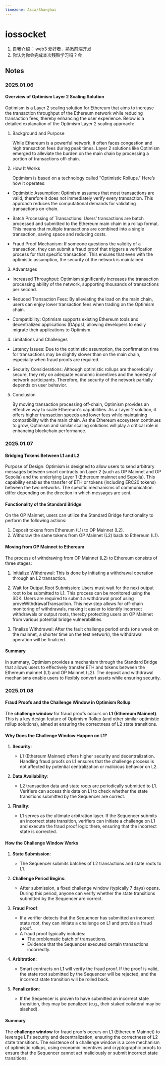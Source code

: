 ```yaml
---
timezone: Asia/Shanghai
---
```


# iossocket

1. 自我介绍： web3 爱好者，熟悉前端开发
2. 你认为你会完成本次残酷学习吗？会

## Notes

<!-- Content_START -->

### 2025.01.06

#### Overview of Optimism Layer 2 Scaling Solution

Optimism is a Layer 2 scaling solution for Ethereum that aims to increase the transaction throughput of the Ethereum network while reducing transaction fees, thereby enhancing the user experience. Below is a detailed explanation of the Optimism Layer 2 scaling approach:

1. Background and Purpose

   While Ethereum is a powerful network, it often faces congestion and high transaction fees during peak times. Layer 2 solutions like Optimism emerged to alleviate the burden on the main chain by processing a portion of transactions off-chain.

2. How It Works

   Optimism is based on a technology called "Optimistic Rollups." Here’s how it operates:

- Optimistic Assumption: Optimism assumes that most transactions are valid, therefore it does not immediately verify every transaction. This approach reduces the computational demands for validating transactions on-chain.

- Batch Processing of Transactions: Users’ transactions are batch processed and submitted to the Ethereum main chain in a rollup format. This means that multiple transactions are combined into a single transaction, saving space and reducing costs.

- Fraud Proof Mechanism: If someone questions the validity of a transaction, they can submit a fraud proof that triggers a verification process for that specific transaction. This ensures that even with the optimistic assumption, the security of the network is maintained.

3. Advantages

- Increased Throughput: Optimism significantly increases the transaction processing ability of the network, supporting thousands of transactions per second.

- Reduced Transaction Fees: By alleviating the load on the main chain, users can enjoy lower transaction fees when trading on the Optimism chain.

- Compatibility: Optimism supports existing Ethereum tools and decentralized applications (DApps), allowing developers to easily migrate their applications to Optimism.

4. Limitations and Challenges

- Latency Issues: Due to the optimistic assumption, the confirmation time for transactions may be slightly slower than on the main chain, especially when fraud proofs are required.

- Security Considerations: Although optimistic rollups are theoretically secure, they rely on adequate economic incentives and the honesty of network participants. Therefore, the security of the network partially depends on user behavior.

5. Conclusion

   By moving transaction processing off-chain, Optimism provides an effective way to scale Ethereum's capabilities. As a Layer 2 solution, it offers higher transaction speeds and lower fees while maintaining compatibility with the main chain. As the Ethereum ecosystem continues to grow, Optimism and similar scaling solutions will play a critical role in enhancing blockchain performance.

### 2025.01.07

#### Bridging Tokens Between L1 and L2

Purpose of Design: Optimism is designed to allow users to send arbitrary messages between smart contracts on Layer 2 (such as OP Mainnet and OP Sepolia) and the underlying Layer 1 (Ethereum mainnet and Sepolia). This capability enables the transfer of ETH or tokens (including ERC20 tokens) between the two networks. The specific mechanisms of communication differ depending on the direction in which messages are sent.

#### Functionality of the Standard Bridge

On the OP Mainnet, users can utilize the Standard Bridge functionality to perform the following actions:

1. Deposit tokens from Ethereum (L1) to OP Mainnet (L2).
2. Withdraw the same tokens from OP Mainnet (L2) back to Ethereum (L1).

#### Moving from OP Mainnet to Ethereum

The process of withdrawing from OP Mainnet (L2) to Ethereum consists of three stages:

1. Initialize Withdrawal: This is done by initiating a withdrawal operation through an L2 transaction.

2. Wait for Output Root Submission: Users must wait for the next output root to be submitted to L1. This process can be monitored using the SDK. Users are required to submit a withdrawal proof using proveWithdrawalTransaction. This new step allows for off-chain monitoring of withdrawals, making it easier to identify incorrect withdrawals or output roots, thereby protecting users on OP Mainnet from various potential bridge vulnerabilities.

3. Finalize Withdrawal: After the fault challenge period ends (one week on the mainnet, a shorter time on the test network), the withdrawal operation will be finalized.

#### Summary

In summary, Optimism provides a mechanism through the Standard Bridge that allows users to effectively transfer ETH and tokens between the Ethereum mainnet (L1) and OP Mainnet (L2). The deposit and withdrawal mechanisms enable users to flexibly convert assets while ensuring security.

### 2025.01.08

#### Fraud Proofs and the Challenge Window in Optimism Rollup

The **challenge window** for fraud proofs occurs on **L1 (Ethereum Mainnet)**. This is a key design feature of Optimism Rollup (and other similar optimistic rollup solutions), aimed at ensuring the correctness of L2 state transitions.

#### Why Does the Challenge Window Happen on L1?

1. **Security**:

   - L1 (Ethereum Mainnet) offers higher security and decentralization. Handling fraud proofs on L1 ensures that the challenge process is not affected by potential centralization or malicious behavior on L2.

2. **Data Availability**:

   - L2 transaction data and state roots are periodically submitted to L1. Verifiers can access this data on L1 to check whether the state transitions submitted by the Sequencer are correct.

3. **Finality**:
   - L1 serves as the ultimate arbitration layer. If the Sequencer submits an incorrect state transition, verifiers can initiate a challenge on L1 and execute the fraud proof logic there, ensuring that the incorrect state is corrected.

#### How the Challenge Window Works

1. **State Submission**:

   - The Sequencer submits batches of L2 transactions and state roots to L1.

2. **Challenge Period Begins**:

   - After submission, a fixed challenge window (typically 7 days) opens. During this period, anyone can verify whether the state transitions submitted by the Sequencer are correct.

3. **Fraud Proof**:

   - If a verifier detects that the Sequencer has submitted an incorrect state root, they can initiate a challenge on L1 and provide a fraud proof.
   - A fraud proof typically includes:
     - The problematic batch of transactions.
     - Evidence that the Sequencer executed certain transactions incorrectly.

4. **Arbitration**:

   - Smart contracts on L1 will verify the fraud proof. If the proof is valid, the state root submitted by the Sequencer will be rejected, and the incorrect state transition will be rolled back.

5. **Penalization**:
   - If the Sequencer is proven to have submitted an incorrect state transition, they may be penalized (e.g., their staked collateral may be slashed).

#### Summary

The **challenge window** for fraud proofs occurs on L1 (Ethereum Mainnet) to leverage L1's security and decentralization, ensuring the correctness of L2 state transitions. The existence of a challenge window is a core mechanism of optimistic rollups, using economic incentives and cryptographic proofs to ensure that the Sequencer cannot act maliciously or submit incorrect state transitions.

<!-- Content_END -->
